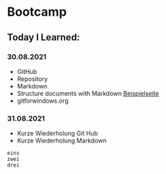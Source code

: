 # Bootcamp
## Today I Learned:
### 30.08.2021
- GitHub
- Repository
- Markdown
- Structure documents with Markdown [Beispielseite](https://dillinger.io/)
- gitforwindows.org

### 31.08.2021
- Kurze Wiederholung Git Hub
- Kurze Wiederholung Markdown
```
eins
zwei
drei
```


